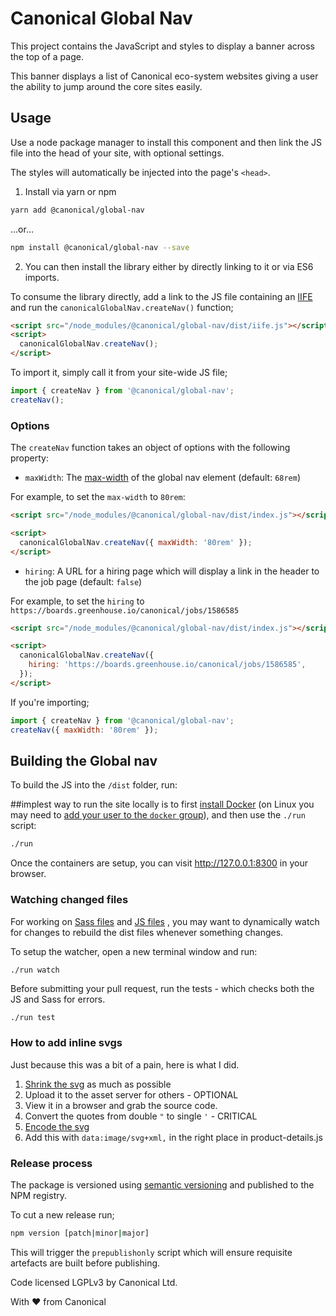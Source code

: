 # Canonical Global Nav

This project contains the JavaScript and styles to display a banner across the top of a page.

This banner displays a list of Canonical eco-system websites giving a user the ability to jump around the core sites easily.

## Usage

Use a node package manager to install this component and then link the JS file into the head of your site, with optional settings.

The styles will automatically be injected into the page's `<head>`.

1. Install via yarn or npm

```bash
yarn add @canonical/global-nav

```

...or...

```bash
npm install @canonical/global-nav --save
```

2. You can then install the library either by directly linking to it or via ES6 imports.

To consume the library directly, add a link to the JS file containing an [IIFE](https://developer.mozilla.org/en-US/docs/Glossary/IIFE) and run the `canonicalGlobalNav.createNav()` function;

```html
<script src="/node_modules/@canonical/global-nav/dist/iife.js"></script>
<script>
  canonicalGlobalNav.createNav();
</script>
```

To import it, simply call it from your site-wide JS file;

```js
import { createNav } from '@canonical/global-nav';
createNav();
```

### Options

The `createNav` function takes an object of options with the following property:

- `maxWidth`: The [max-width](https://developer.mozilla.org/en-US/docs/Web/CSS/max-width) of the global nav element (default: `68rem`)

For example, to set the `max-width` to `80rem`:

```html
<script src="/node_modules/@canonical/global-nav/dist/index.js"></script>

<script>
  canonicalGlobalNav.createNav({ maxWidth: '80rem' });
</script>
```

- `hiring`: A URL for a hiring page which will display a link in the header to the job page (default: `false`)

For example, to set the `hiring` to `https://boards.greenhouse.io/canonical/jobs/1586585`

```html
<script src="/node_modules/@canonical/global-nav/dist/index.js"></script>

<script>
  canonicalGlobalNav.createNav({
    hiring: 'https://boards.greenhouse.io/canonical/jobs/1586585',
  });
</script>
```

If you're importing;

```js
import { createNav } from '@canonical/global-nav';
createNav({ maxWidth: '80rem' });
```

## Building the Global nav

To build the JS into the `/dist` folder, run:

##implest way to run the site locally is to first [install Docker](https://docs.docker.com/engine/installation/) (on Linux you may need to [add your user to the `docker` group](https://docs.docker.com/engine/installation/linux/linux-postinstall/)), and then use the `./run` script:

```bash
./run
```

Once the containers are setup, you can visit <http://127.0.0.1:8300> in your browser.

### Watching changed files

For working on [Sass files](src/sass) and [JS files](src/js) , you may want to dynamically watch for changes to rebuild the dist files whenever something changes.

To setup the watcher, open a new terminal window and run:

```bash
./run watch
```

Before submitting your pull request, run the tests - which checks both the JS and Sass for errors.

```
./run test
```

### How to add inline svgs

Just because this was a bit of a pain, here is what I did.

1. [Shrink the svg](https://www.svgminify.com/) as much as possible
2. Upload it to the asset server for others - OPTIONAL
3. View it in a browser and grab the source code.
4. Convert the quotes from double `"` to single `'` - CRITICAL
5. [Encode the svg](https://meyerweb.com/eric/tools/dencoder/)
6. Add this with `data:image/svg+xml,` in the right place in product-details.js

### Release process

The package is versioned using [semantic versioning](https://semver.org/) and published to the NPM registry.

To cut a new release run;

```bash
npm version [patch|minor|major]
```

This will trigger the `prepublishonly` script which will ensure requisite artefacts are built before publishing.

Code licensed LGPLv3 by Canonical Ltd.

With ♥ from Canonical
